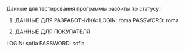 Данные для тестирования программы разбиты по статусу!

1. ДАННЫЕ ДЛЯ РАЗРАБОТЧИКА:
LOGIN: roma
PASSWORD: roma

2. ДАННЫЕ ДЛЯ ПОКУПАТЕЛЯ

LOGIN: sofia
PASSWORD: sofia
